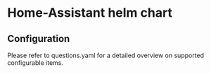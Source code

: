 # Home-Assistant helm chart

## Configuration

Please refer to questions.yaml for a detailed overview on supported configurable items.
